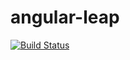 angular-leap
============
[![Build Status](https://travis-ci.org/angular-leap/angular-leap.png)](https://travis-ci.org/angular-leap/angular-leap)
